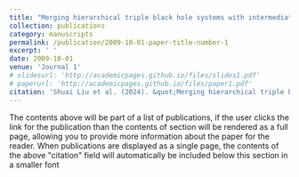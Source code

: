 ```yaml
---
title: "Merging hierarchical triple black hole systems with intermediate-mass black holes in population III star clusters"
collection: publications
category: manuscripts
permalink: /publication/2009-10-01-paper-title-number-1
excerpt: ' '
date: 2009-10-01
venue: 'Journal 1'
# slidesurl: 'http://academicpages.github.io/files/slides1.pdf'
# paperurl: 'http://academicpages.github.io/files/paper1.pdf'
citation: 'Shuai Liu et al. (2024). &quot;Merging hierarchical triple black hole systems with intermediate-mass black holes in population III star clusters.&quot; <i>Mon.Not.Roy.Astron.Soc.</i>533 (2024) 2, 2262-2281.'
---
```


The contents above will be part of a list of publications, if the user clicks the link for the publication than the contents of section will be rendered as a full page, allowing you to provide more information about the paper for the reader. When publications are displayed as a single page, the contents of the above "citation" field will automatically be included below this section in a smaller font
